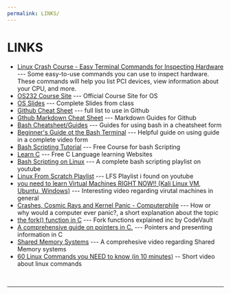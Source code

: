 ```yaml
---
permalink: LINKS/
---
```


# LINKS

* [Linux Crash Course - Easy Terminal Commands for Inspecting Hardware](https://youtu.be/oGyJr-iUwt8?si=59V2boc0XfmlFekg) --- 
Some easy-to-use commands you can use to inspect hardware. 
These commands will help you list PCI devices, view information about your CPU, and more.
* [OS232 Course Site](https://os.vlsm.org/) ---
Official Course Site for OS
* [OS Slides](https://github.com/os2xx/os/tree/master/Slides/) ---
Complete Slides from class
* [Github Cheat Sheet](https://education.github.com/git-cheat-sheet-education.pdf) ---
full list to use in Github
* [Gthub Markdown Cheat Sheet](https://github.com/adam-p/markdown-here/wiki/Markdown-Cheatsheet) ---
Markdown Guides for Github
* [Bash Cheatsheet/Guides](https://devhints.io/bash) --- Guides for using bash in a cheatsheet form
* [Beginner's Guide ot the Bash Terminal](https://www.youtube.com/watch?v=oxuRxtrO2Ag&pp=ygUOZ3VpZGVzIG9uIGJhc2g%3D0) --- Helpful guide on using guide in a complete video form
* [Bash Scripting Tutorial](https://www.freecodecamp.org/news/bash-scripting-tutorial-linux-shell-script-and-command-line-for-beginners/) --- Free Course for bash Scripting
* [Learn C](https://www.learn-c.org/) --- Free C Language learning Websites
* [Bash Scripting on Linux](https://www.youtube.com/watch?v=2733cRPudvI&list=PLT98CRl2KxKGj-VKtApD8-zCqSaN2mD4w) --- A complete bash scripting playlist on youtube
* [Linux From Scratch Playlist](https://www.youtube.com/watch?v=2YykwZHdvD8&list=PLyc5xVO2uDsB4gJ2dPySvs2eK_roFwKeb) --- LFS Playlist i found on youtube
* [you need to learn Virtual Machines RIGHT NOW!! (Kali Linux VM, Ubuntu, Windows)](https://www.youtube.com/watch?v=wX75Z-4MEoM&pp=ygVPeW91IG5lZWQgdG8gbGVhcm4gVmlydHVhbCBNYWNoaW5lcyBSSUdIVCBOT1chISAoS2FsaSBMaW51eCBWTSwgVWJ1bnR1LCBXaW5kb3dzKQ%3D%3D) --- Interesting video regarding virutal machines in general
* [Crashes, Cosmic Rays and Kernel Panic - Computerphile](https://www.youtube.com/watch?v=nr9auoHtvzM) --- How or why would a computer ever panic?, a short explanation about the topic
* [the fork() function in C](https://www.youtube.com/watch?v=cex9XrZCU14&pp=ygULZm9yaygpIGluIGM%3D) --- Fork functions explained inc by CodeVault
* [A comprehensive guide on pointers in C.](https://www.tutorialspoint.com/cprogramming/c_pointers.htm) --- Pointers and presenting information in C
* [Shared Memory Systems](https://www.youtube.com/watch?v=uHtzOFwgD74) --- A comprehesive video regarding Shared Memory systems
* [60 Linux Commands you NEED to know (in 10 minutes)](https://www.youtube.com/watch?v=gd7BXuUQ91w&pp=ygURY29tbWFuZHMgaW4gbGludXg%3D) -- Short video about linux commands
<br>
<hr>
